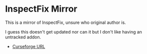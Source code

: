 # InspectFix Mirror

This is a mirror of InspectFix, unsure who original author is.

I guess this doesn't get updated nor can it but I don't like having an untracked addon.

- [Curseforge URL](https://www.curseforge.com/wow/addons/inspectfix)
